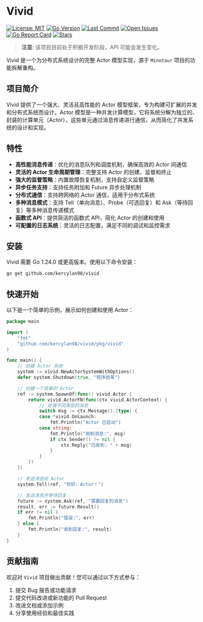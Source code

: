 # Vivid

[![License: MIT](https://img.shields.io/badge/License-MIT-yellow.svg)](https://opensource.org/licenses/MIT)
[![Go Version](https://img.shields.io/github/go-mod/go-version/kercylan98/vivid)](https://github.com/kercylan98/vivid)
[![Last Commit](https://img.shields.io/github/last-commit/kercylan98/vivid)](https://github.com/kercylan98/vivid/commits/main)
[![Open Issues](https://img.shields.io/github/issues/kercylan98/vivid)](https://github.com/kercylan98/vivid/issues)
[![Go Report Card](https://goreportcard.com/badge/github.com/kercylan98/vivid)](https://goreportcard.com/report/github.com/kercylan98/vivid)
[![Stars](https://img.shields.io/github/stars/kercylan98/vivid)](https://github.com/kercylan98/vivid/stargazers)

> **注意**: 该项目目前处于积极开发阶段，API 可能会发生变化。

Vivid 是一个为分布式系统设计的完整 Actor 模型实现，源于 `Minotaur` 项目的功能拆解重构。

## 项目简介

Vivid 提供了一个强大、灵活且高性能的 Actor 模型框架，专为构建可扩展的并发和分布式系统而设计。Actor 模型是一种并发计算模型，它将系统分解为独立的、封装的计算单元（Actor），这些单元通过消息传递进行通信，从而简化了并发系统的设计和实现。

## 特性

- **高性能消息传递**：优化的消息队列和调度机制，确保高效的 Actor 间通信
- **灵活的 Actor 生命周期管理**：完整支持 Actor 的创建、监督和终止
- **强大的监督策略**：内置故障恢复机制，支持自定义监督策略
- **异步任务支持**：支持任务附加和 Future 异步处理机制
- **分布式通信**：支持跨网络的 Actor 通信，适用于分布式系统
- **多种消息模式**：支持 Tell（单向消息）、Probe（可选回复）和 Ask（等待回复）等多种消息传递模式
- **函数式 API**：提供简洁的函数式 API，简化 Actor 的创建和使用
- **可配置的日志系统**：灵活的日志配置，满足不同的调试和监控需求

## 安装

Vivid 需要 Go 1.24.0 或更高版本。使用以下命令安装：

```bash
go get github.com/kercylan98/vivid
```

## 快速开始

以下是一个简单的示例，展示如何创建和使用 Actor：

```go
package main

import (
    "fmt"
    "github.com/kercylan98/vivid/pkg/vivid"
)

func main() {
    // 创建 Actor 系统
    system := vivid.NewActorSystemWithOptions()
    defer system.Shutdown(true, "程序结束")

    // 创建一个简单的 Actor
    ref := system.SpawnOf(func() vivid.Actor {
        return vivid.ActorFN(func(ctx vivid.ActorContext) {
            // 处理不同类型的消息
            switch msg := ctx.Message().(type) {
            case *vivid.OnLaunch:
                fmt.Println("Actor 已启动")
            case string:
                fmt.Println("收到消息:", msg)
                if ctx.Sender() != nil {
                    ctx.Reply("已收到: " + msg)
                }
            }
        })
    })

    // 发送消息给 Actor
    system.Tell(ref, "你好，Actor！")

    // 发送消息并等待回复
    future := system.Ask(ref, "需要回复的消息")
    result, err := future.Result()
    if err != nil {
        fmt.Println("错误:", err)
    } else {
        fmt.Println("收到回复:", result)
    }
}
```

## 贡献指南

欢迎对 `Vivid` 项目做出贡献！您可以通过以下方式参与：

1. 提交 Bug 报告或功能请求
2. 提交代码改进或新功能的 Pull Request
3. 改进文档或添加示例
4. 分享使用经验和最佳实践
